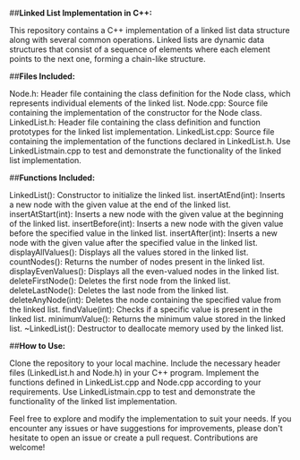 ##**Linked List Implementation in C++:**

This repository contains a C++ implementation of a linked list data structure along with several common operations. Linked lists are dynamic data structures that consist of a sequence of elements where each element points to the next one, forming a chain-like structure.



##**Files Included:**

Node.h: Header file containing the class definition for the Node class, which represents individual elements of the linked list.
Node.cpp: Source file containing the implementation of the constructor for the Node class.
LinkedList.h: Header file containing the class definition and function prototypes for the linked list implementation.
LinkedList.cpp: Source file containing the implementation of the functions declared in LinkedList.h.
Use LinkedListmain.cpp to test and demonstrate the functionality of the linked list implementation.



##**Functions Included:**

LinkedList(): Constructor to initialize the linked list.
insertAtEnd(int): Inserts a new node with the given value at the end of the linked list.
insertAtStart(int): Inserts a new node with the given value at the beginning of the linked list.
insertBefore(int): Inserts a new node with the given value before the specified value in the linked list.
insertAfter(int): Inserts a new node with the given value after the specified value in the linked list.
displayAllValues(): Displays all the values stored in the linked list.
countNodes(): Returns the number of nodes present in the linked list.
displayEvenValues(): Displays all the even-valued nodes in the linked list.
deleteFirstNode(): Deletes the first node from the linked list.
deleteLastNode(): Deletes the last node from the linked list.
deleteAnyNode(int): Deletes the node containing the specified value from the linked list.
findValue(int): Checks if a specific value is present in the linked list.
minimumValue(): Returns the minimum value stored in the linked list.
~LinkedList(): Destructor to deallocate memory used by the linked list.



##**How to Use:**

Clone the repository to your local machine.
Include the necessary header files (LinkedList.h and Node.h) in your C++ program.
Implement the functions defined in LinkedList.cpp and Node.cpp according to your requirements.
Use LinkedListmain.cpp to test and demonstrate the functionality of the linked list implementation.

Feel free to explore and modify the implementation to suit your needs. If you encounter any issues or have suggestions for improvements, please don't hesitate to open an issue or create a pull request. Contributions are welcome!
